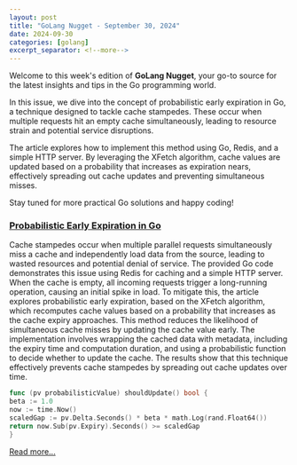 ```yaml
---
layout: post
title: "GoLang Nugget - September 30, 2024"
date: 2024-09-30
categories: [golang]
excerpt_separator: <!--more-->
---
```

Welcome to this week's edition of **GoLang Nugget**, your go-to source for the latest insights and tips in the Go programming world.

In this issue, we dive into the concept of probabilistic early expiration in Go, a technique designed to tackle cache stampedes. These occur when multiple requests hit an empty cache simultaneously, leading to resource strain and potential service disruptions.

The article explores how to implement this method using Go, Redis, and a simple HTTP server. By leveraging the XFetch algorithm, cache values are updated based on a probability that increases as expiration nears, effectively spreading out cache updates and preventing simultaneous misses.

Stay tuned for more practical Go solutions and happy coding!
<!--more-->
### [Probabilistic Early Expiration in Go](https://dizzy.zone/2024/09/23/Probabilistic-Early-Expiration-in-Go/)

Cache stampedes occur when multiple parallel requests simultaneously miss a cache and independently load data from the source, leading to wasted resources and potential denial of service. The provided Go code demonstrates this issue using Redis for caching and a simple HTTP server. When the cache is empty, all incoming requests trigger a long-running operation, causing an initial spike in load. To mitigate this, the article explores probabilistic early expiration, based on the XFetch algorithm, which recomputes cache values based on a probability that increases as the cache expiry approaches. This method reduces the likelihood of simultaneous cache misses by updating the cache value early. The implementation involves wrapping the cached data with metadata, including the expiry time and computation duration, and using a probabilistic function to decide whether to update the cache. The results show that this technique effectively prevents cache stampedes by spreading out cache updates over time.

```go
func (pv probabilisticValue) shouldUpdate() bool {
beta := 1.0
now := time.Now()
scaledGap := pv.Delta.Seconds() * beta * math.Log(rand.Float64())
return now.Sub(pv.Expiry).Seconds() >= scaledGap
}
```

[Read more...](https://dizzy.zone/2024/09/23/Probabilistic-Early-Expiration-in-Go/)